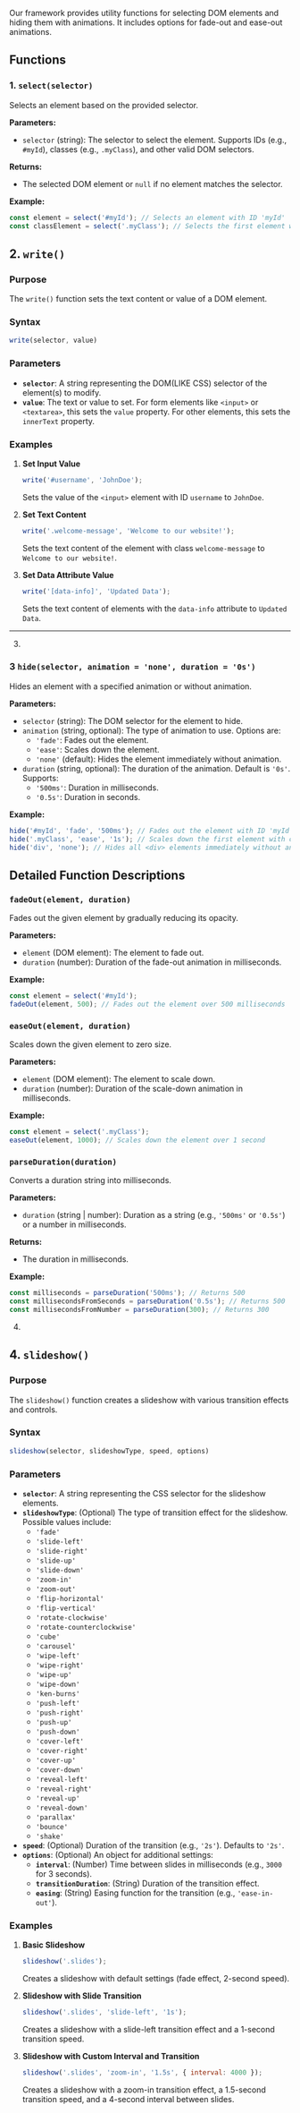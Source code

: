 


Our  framework provides utility functions for selecting DOM elements and hiding them with animations. It includes options for fade-out and ease-out animations.

## Functions

### 1. `select(selector)`

Selects an element based on the provided selector.

**Parameters:**
- `selector` (string): The  selector to select the element. Supports IDs (e.g., `#myId`), classes (e.g., `.myClass`), and other valid DOM selectors.

**Returns:**
- The selected DOM element or `null` if no element matches the selector.

**Example:**

```javascript
const element = select('#myId'); // Selects an element with ID 'myId'
const classElement = select('.myClass'); // Selects the first element with class 'myClass'
```


## 2. `write()`

### Purpose
The `write()` function sets the text content or value of a DOM element.

### Syntax
```javascript
write(selector, value)
```

### Parameters
- **`selector`**: A string representing the DOM(LIKE CSS) selector of the element(s) to modify.
- **`value`**: The text or value to set. For form elements like `<input>` or `<textarea>`, this sets the `value` property. For other elements, this sets the `innerText` property.

### Examples
1. **Set Input Value**
    ```javascript
    write('#username', 'JohnDoe');
    ```
    Sets the value of the `<input>` element with ID `username` to `JohnDoe`.

2. **Set Text Content**
    ```javascript
    write('.welcome-message', 'Welcome to our website!');
    ```
    Sets the text content of the element with class `welcome-message` to `Welcome to our website!`.

3. **Set Data Attribute Value**
    ```javascript
    write('[data-info]', 'Updated Data');
    ```
    Sets the text content of elements with the `data-info` attribute to `Updated Data`.

---
3. 
### 3 `hide(selector, animation = 'none', duration = '0s')`

Hides an element with a specified animation or without animation.

**Parameters:**
- `selector` (string): The DOM selector for the element to hide.
- `animation` (string, optional): The type of animation to use. Options are:
  - `'fade'`: Fades out the element.
  - `'ease'`: Scales down the element.
  - `'none'` (default): Hides the element immediately without animation.
- `duration` (string, optional): The duration of the animation. Default is `'0s'`. Supports:
  - `'500ms'`: Duration in milliseconds.
  - `'0.5s'`: Duration in seconds.

**Example:**

```javascript
hide('#myId', 'fade', '500ms'); // Fades out the element with ID 'myId' over 500 milliseconds
hide('.myClass', 'ease', '1s'); // Scales down the first element with class 'myClass' over 1 second
hide('div', 'none'); // Hides all <div> elements immediately without animation
```

## Detailed Function Descriptions

### `fadeOut(element, duration)`

Fades out the given element by gradually reducing its opacity.

**Parameters:**
- `element` (DOM element): The element to fade out.
- `duration` (number): Duration of the fade-out animation in milliseconds.

**Example:**

```javascript
const element = select('#myId');
fadeOut(element, 500); // Fades out the element over 500 milliseconds
```

### `easeOut(element, duration)`

Scales down the given element to zero size.

**Parameters:**
- `element` (DOM element): The element to scale down.
- `duration` (number): Duration of the scale-down animation in milliseconds.

**Example:**

```javascript
const element = select('.myClass');
easeOut(element, 1000); // Scales down the element over 1 second
```

### `parseDuration(duration)`

Converts a duration string into milliseconds.

**Parameters:**
- `duration` (string | number): Duration as a string (e.g., `'500ms'` or `'0.5s'`) or a number in milliseconds.

**Returns:**
- The duration in milliseconds.

**Example:**

```javascript
const milliseconds = parseDuration('500ms'); // Returns 500
const millisecondsFromSeconds = parseDuration('0.5s'); // Returns 500
const millisecondsFromNumber = parseDuration(300); // Returns 300
```
4. 
## 4. `slideshow()`

### Purpose
The `slideshow()` function creates a slideshow with various transition effects and controls.

### Syntax
```javascript
slideshow(selector, slideshowType, speed, options)
```

### Parameters
- **`selector`**: A string representing the CSS selector for the slideshow elements.
- **`slideshowType`**: (Optional) The type of transition effect for the slideshow. Possible values include:
  - `'fade'`
  - `'slide-left'`
  - `'slide-right'`
  - `'slide-up'`
  - `'slide-down'`
  - `'zoom-in'`
  - `'zoom-out'`
  - `'flip-horizontal'`
  - `'flip-vertical'`
  - `'rotate-clockwise'`
  - `'rotate-counterclockwise'`
  - `'cube'`
  - `'carousel'`
  - `'wipe-left'`
  - `'wipe-right'`
  - `'wipe-up'`
  - `'wipe-down'`
  - `'ken-burns'`
  - `'push-left'`
  - `'push-right'`
  - `'push-up'`
  - `'push-down'`
  - `'cover-left'`
  - `'cover-right'`
  - `'cover-up'`
  - `'cover-down'`
  - `'reveal-left'`
  - `'reveal-right'`
  - `'reveal-up'`
  - `'reveal-down'`
  - `'parallax'`
  - `'bounce'`
  - `'shake'`
- **`speed`**: (Optional) Duration of the transition (e.g., `'2s'`). Defaults to `'2s'`.
- **`options`**: (Optional) An object for additional settings:
  - **`interval`**: (Number) Time between slides in milliseconds (e.g., `3000` for 3 seconds).
  - **`transitionDuration`**: (String) Duration of the transition effect.
  - **`easing`**: (String) Easing function for the transition (e.g., `'ease-in-out'`).

### Examples
1. **Basic Slideshow**
    ```javascript
    slideshow('.slides');
    ```
    Creates a slideshow with default settings (fade effect, 2-second speed).

2. **Slideshow with Slide Transition**
    ```javascript
    slideshow('.slides', 'slide-left', '1s');
    ```
    Creates a slideshow with a slide-left transition effect and a 1-second transition speed.

3. **Slideshow with Custom Interval and Transition**
    ```javascript
    slideshow('.slides', 'zoom-in', '1.5s', { interval: 4000 });
    ```
    Creates a slideshow with a zoom-in transition effect, a 1.5-second transition speed, and a 4-second interval between slides.
